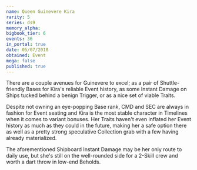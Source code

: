 ```yaml
---
name: Queen Guinevere Kira
rarity: 5
series: ds9
memory_alpha:
bigbook_tier: 6
events: 36
in_portal: true
date: 05/07/2018
obtained: Event
mega: false
published: true
---
```


There are a couple avenues for Guinevere to excel; as a pair of Shuttle-friendly Bases for Kira's reliable Event history, as some Instant Damage on Ships tucked behind a benign Trigger, or as a nice set of viable Traits.

Despite not owning an eye-popping Base rank, CMD and SEC are always in fashion for Event seating and Kira is the most stable character in Timelines when it comes to variant bonuses. Her Traits haven't even inflated her Event history as much as they could in the future, making her a safe option there as well as a pretty strong speculative Collection grab with a few having already materialized.

The aforementioned Shipboard Instant Damage may be her only route to daily use, but she's still on the well-rounded side for a 2-Skill crew and worth a dart throw in low-end Beholds.
